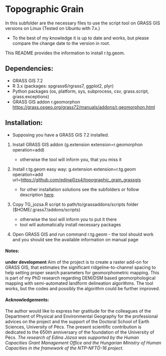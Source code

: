 # Topographic Grain

In this subfolder are the necessary files to use the script tool on GRASS GIS versions on Linux (Tested on Ubuntu with 7.x.)
- To the best of my knowledge it is up to date and works, but please compare the change date to the version in root.


This README provides the information to install r.tg.geom.


## Dependencies:

-   GRASS GIS 7.2
-   R 3.x (packages: spgrass6/rgrass7, ggplot2, plyr)
-   Python packages (os, platform, sys, subprocess, csv, grass.script, grass.exceptions)
-   GRASS GIS addon r.geomorphon 
    https://grass.osgeo.org/grass72/manuals/addons/r.geomorphon.html

## Installation:
* Supposing you have a GRASS GIS 7.2 installed.

1.  Install GRASS GIS addon
    (g.extension extension=r.geomorphon operation=add)
       * otherwise the tool will inform you, that you miss it
    
2.  Install r.tg.geom easy way: 
    g.extension extension=r.tg.geom operation=add url=https://github.com/edinaj0zs4/topographic_grain_grassgis
       * for other installation solutions see the subfolders or follow description <a href="https://grasswiki.osgeo.org/wiki/Compile_and_Install#Scripts">here</a>.
3.  Copy TG_jozsa.R script to path/to/grassaddons/scripts folder ($HOME/.grass7/addons/scripts)
       * otherwise the tool will inform you to put it there
       * tool will automatically install necessary packages

4.  Open GRASS GIS and run command r.tg.geom - the tool should work and you should see the available information on manual page

#### Notes:
**under development**
Aim of the project is to create a raster add-on for GRASS GIS, that estimates the significant ridgeline-to-channel spacing to help setting proper search parameters for geomorphometric mapping.
This is part of my PhD research regarding DEM/DSM based geomorphological mapping with semi-automated landform delineation algorithms.
The tool works, but the codes and possibly the algorithm could be further improved.

#### Acknowledgements:
The author would like to express her gratitude for the colleagues of the Department of Physical and Environmental Geography for the professional advices on the project and the support of the Doctoral School of Earth Sciences, University of Pécs. The present scientific contribution is dedicated to the 650th anniversary of the foundation of the University of Pécs.
_The research of Edina Józsa was supported by the Human Capacities Grant Management Office and the Hungarian Ministry of Human Capacities in the framework of the NTP-NFTÖ-16 project._
